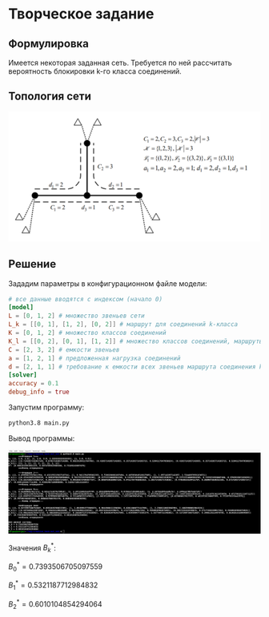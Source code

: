 # Творческое задание

## Формулировка

Имеется некоторая заданная сеть. Требуется по ней рассчитать вероятность блокировки k-го класса соединений.

## Топология сети

![](img/topo.png)

## Решение

Зададим параметры в конфигурационном файле модели:

```toml
# все данные вводятся с индексом (начало 0)
[model]
L = [0, 1, 2] # множество звеньев сети
L_k = [[0, 1], [1, 2], [0, 2]] # маршрут для соединений k-класса
K = [0, 1, 2] # множество классов соединений
K_l = [[0, 2], [0, 1], [1, 2]] # множество классов соединений, маршруты которых проходят через l-звено
C = [2, 3, 2] # емкости звеньев
a = [1, 2, 1] # предложенная нагрузка соединений
d = [2, 1, 1] # требование к емкости всех звеньев маршрута соединения k-класса
[solver]
accuracy = 0.1
debug_info = true
```

Запустим программу: 

```bash
python3.8 main.py
```

Вывод программы: 

![](img/solve.png)

Значения $B^*_k$:

$B^*_0 = 0.7393506705097559$

$B^*_1 = 0.5321187712984832$

$B^*_2 = 0.6010104854294064$
